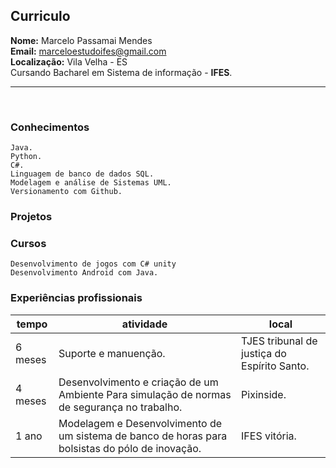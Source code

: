 ## Curriculo
**Nome:**   Marcelo Passamai Mendes<br>
**Email:**  marceloestudoifes@gmail.com<br>
**Localização:** Vila Velha - ES<br>
Cursando Bacharel em Sistema de informação - **IFES**.<br>
<hr>
<br>

### Conhecimentos

	Java.
	Python.
	C#.
	Linguagem de banco de dados SQL.
	Modelagem e análise de Sistemas UML.
	Versionamento com Github.
	
### Projetos 


### Cursos

	Desenvolvimento de jogos com C# unity
	Desenvolvimento Android com Java.

### Experiências  profissionais 

| tempo | atividade | local |
| ------ | ---- | ---- |
| 6 meses | Suporte e manuenção. | TJES tribunal de justiça do Espírito Santo.|
| 4 meses | Desenvolvimento e criação de um Ambiente Para simulação de normas de segurança no trabalho. | Pixinside. | 	
| 1 ano   | Modelagem e Desenvolvimento de um sistema de banco de horas para bolsistas do pólo de inovação. | IFES vitória. | 

